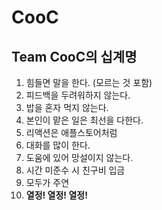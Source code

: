# CooC

## Team CooC의 십계명

1. 힘들면 말을 한다. (모르는 것 포함)
2. 피드백을 두려워하지 않는다.
3. 밥을 혼자 먹지 않는다.
4. 본인이 맡은 일은 최선을 다한다.
5. 리액션은 애플스토어처럼
6. 대화를 많이 한다.
7. 도움에 있어 망설이지 않는다.
8. 시간 미준수 시 친구비 입금
9. 모두가 주연
10. **열정! 열정! 열정!**
